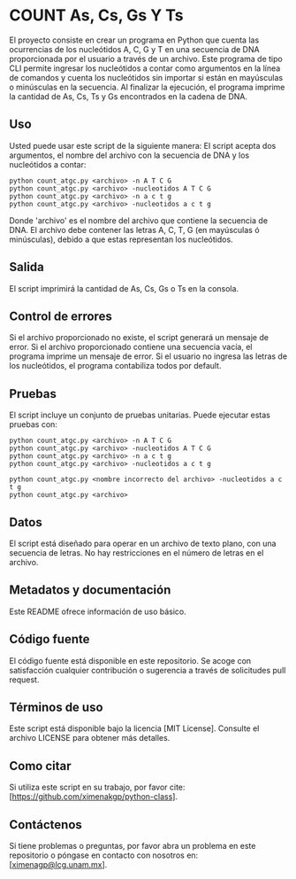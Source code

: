 # COUNT As, Cs, Gs Y Ts

El proyecto consiste en crear un programa en Python que cuenta las ocurrencias de los nucleótidos A, C, G y T en una secuencia de DNA proporcionada por el usuario a través de un archivo. Este programa de tipo CLI permite ingresar los nucleótidos a contar como argumentos en la línea de comandos y cuenta los nucleótidos sin importar si están en mayúsculas o minúsculas en la secuencia. Al finalizar la ejecución, el programa imprime la cantidad de As, Cs, Ts y Gs encontrados en la cadena de DNA.

## Uso

Usted puede usar este script de la siguiente manera:
El script acepta dos argumentos, el nombre del archivo con la secuencia de DNA y los nucleótidos a contar:

```
python count_atgc.py <archivo> -n A T C G
python count_atgc.py <archivo> -nucleotidos A T C G
python count_atgc.py <archivo> -n a c t g
python count_atgc.py <archivo> -nucleotidos a c t g

```

Donde 'archivo' es el nombre del archivo que contiene la secuencia de DNA. El archivo debe contener las letras A, C, T, G (en mayúsculas ó minúsculas), debido a que estas representan los nucleótidos.

## Salida

El script imprimirá la cantidad de As, Cs, Gs o Ts en la consola. 

## Control de errores

Si el archivo proporcionado no existe, el script generará un mensaje de error.
Si el archivo proporcionado contiene una secuencia vacía, el programa imprime un mensaje de error.
Si el usuario no ingresa las letras de los nucleótidos, el programa contabiliza todos por default.

## Pruebas

El script incluye un conjunto de pruebas unitarias. Puede ejecutar estas pruebas con:

```
python count_atgc.py <archivo> -n A T C G
python count_atgc.py <archivo> -nucleotidos A T C G
python count_atgc.py <archivo> -n a c t g
python count_atgc.py <archivo> -nucleotidos a c t g

python count_atgc.py <nombre incorrecto del archivo> -nucleotidos a c t g
python count_atgc.py <archivo>

```


## Datos
El script está diseñado para operar en un archivo de texto plano, con una secuencia de letras. No hay restricciones en el número de letras en el archivo.

## Metadatos y documentación
Este README ofrece información de uso básico. 

## Código fuente
El código fuente está disponible en este repositorio. Se acoge con satisfacción cualquier contribución o sugerencia a través de solicitudes pull request.

## Términos de uso

Este script está disponible bajo la licencia [MIT License]. Consulte el archivo LICENSE para obtener más detalles.

## Como citar

Si utiliza este script en su trabajo, por favor cite: [https://github.com/ximenakgp/python-class].

## Contáctenos

Si tiene problemas o preguntas, por favor abra un problema en este repositorio o póngase en contacto con nosotros en: [ximenagp@lcg.unam.mx].
